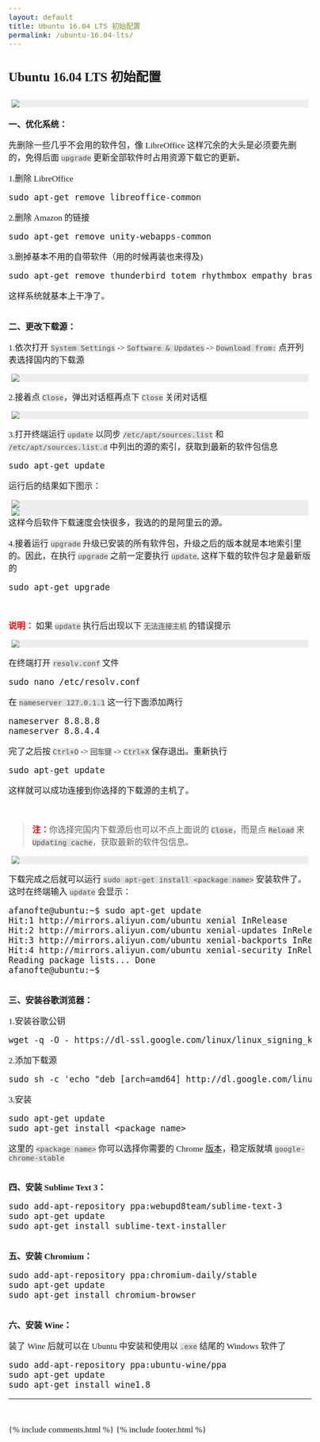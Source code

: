 ```yaml
---
layout: default
title: Ubuntu 16.04 LTS 初始配置 
permalink: /ubuntu-16.04-lts/
---
```

<style>
body{
	font-family: Times, Helvetica, Tahoma, Arial, STXihei, "华文细黑", "Microsoft YaHei", "微软雅黑", SimSun, "宋体", Heiti, "黑体", sans-serif;
	font-size: 17px;
}
code{
	color: #505050;
	background-color: #e1e1e1;
}
@media (min-width:38em) {
	.sidebar-toggle{
	font-size:20px;
	} 
}
</style>



<h2 style="margin-bottom: 30px;">Ubuntu 16.04 LTS 初始配置</h2>

<div class="homepic">
<img src="{{ site.baseurl }}/public/img/codes/unbuntu_fullscreen.png" />
</div>

<br/>
<b>一、优化系统：</b>

先删除一些几乎不会用的软件包，像 LibreOffice 这样冗余的大头是必须要先删的，免得后面 `upgrade` 更新全部软件时占用资源下载它的更新。

1.删除 LibreOffice
<pre class="prettyprint linenums">
sudo apt-get remove libreoffice-common  
</pre>

2.删除 Amazon 的链接
<pre class="prettyprint linenums">
sudo apt-get remove unity-webapps-common  
</pre>

3.删掉基本不用的自带软件（用的时候再装也来得及)
<pre class="prettyprint linenums">
sudo apt-get remove thunderbird totem rhythmbox empathy brasero simple-scan gnome-mahjongg aisleriot gnome-mines cheese transmission-common gnome-orca webbrowser-app gnome-sudoku  landscape-client-ui-install onboard deja-dup 
</pre>
这样系统就基本上干净了。

<br/>
<b>二、更改下载源：</b>

1.依次打开 `System Settings` -> `Software & Updates` -> `Download from:`
点开列表选择国内的下载源
<div class="homepic">
<img src="/public/img/codes/ubuntu_repo.png" />
</div>

2.接着点 `Close`，弹出对话框再点下 `Close` 关闭对话框
<div class="homepic">
<img src="/public/img/codes/ubuntu_close.png" />
</div>

3.打开终端运行 `update` 以同步 `/etc/apt/sources.list` 和 `/etc/apt/sources.list.d` 中列出的源的索引，获取到最新的软件包信息
<pre class="prettyprint linenums">
sudo apt-get update
</pre>

运行后的结果如下图示：
<div class="homepic">
<img src="/public/img/codes/ubuntu_update01.png" />
</div>
<div class="homepic">
<img src="/public/img/codes/ubuntu_update02.png" />
</div>
这样今后软件下载速度会快很多，我选的的是阿里云的源。

4.接着运行 `upgrade` 升级已安装的所有软件包，升级之后的版本就是本地索引里的。因此，在执行 `upgrade` 之前一定要执行 `update`, 这样下载的软件包才是最新版的
<pre class="prettyprint linenums">
sudo apt-get upgrade
</pre>

<br/>

<span style="color: red; font-weight: bold">说明：</span> 如果 `update` 执行后出现以下 `无法连接主机` 的错误提示
<div class="homepic">
<img src="/public/img/codes/ubuntu_resolve.png" />
</div>

在终端打开 `resolv.conf` 文件
<pre class="prettyprint linenums">
sudo nano /etc/resolv.conf
</pre>

在 `nameserver 127.0.1.1` 这一行下面添加两行
<pre class="prettyprint linenums">
nameserver 8.8.8.8
nameserver 8.8.4.4
</pre>

完了之后按 `Ctrl+O` -> `回车键` -> `Ctrl+X` 保存退出。重新执行
<pre class="prettyprint linenums">
sudo apt-get update
</pre>
这样就可以成功连接到你选择的下载源的主机了。

<br/>

><span style="color: red; font-weight: bold">注：</span>你选择完国内下载源后也可以不点上面说的 `Close`，而是点 <i class="fa fa-repeat" style="color:#0095DD;"></i> `Reload` 来 `Updating cache`，获取最新的软件包信息。
<div class="homepic">
<img src="/public/img/codes/ubuntu_cache.png" />
</div>

下载完成之后就可以运行 `sudo apt-get install <package name>` 安装软件了。
这时在终端输入 `update` 会显示：
<pre class="prettyprint linenums">
afanofte@ubuntu:~$ sudo apt-get update
Hit:1 http://mirrors.aliyun.com/ubuntu xenial InRelease
Hit:2 http://mirrors.aliyun.com/ubuntu xenial-updates InRelease
Hit:3 http://mirrors.aliyun.com/ubuntu xenial-backports InRelease
Hit:4 http://mirrors.aliyun.com/ubuntu xenial-security InRelease
Reading package lists... Done                     
afanofte@ubuntu:~$ 
</pre>

<br/>
<b>三、安装谷歌浏览器：</b>

1.安装谷歌公钥
<pre class="prettyprint linenums">
wget -q -O - https://dl-ssl.google.com/linux/linux_signing_key.pub | sudo apt-key add - 
</pre>

2.添加下载源
<pre class="prettyprint linenums">
sudo sh -c 'echo "deb [arch=amd64] http://dl.google.com/linux/chrome/deb/ stable main" >> /etc/apt/sources.list.d/google.list'
</pre>

3.安装
<pre class="prettyprint linenums">
sudo apt-get update 
sudo apt-get install &lt;package name>
</pre>
这里的 `<package name>` 你可以选择你需要的 Chrome [版本][1]，稳定版就填 `google-chrome-stable`

<br/>
<b>四、安装 Sublime Text 3：</b>
<pre class="prettyprint linenums">
sudo add-apt-repository ppa:webupd8team/sublime-text-3 
sudo apt-get update
sudo apt-get install sublime-text-installer
</pre>

<br/>
<b>五、安装 Chromium：</b>
<pre class="prettyprint linenums">
sudo add-apt-repository ppa:chromium-daily/stable 
sudo apt-get update
sudo apt-get install chromium-browser
</pre>

<br/>
<b>六、安装 Wine：</b>

装了 Wine 后就可以在 Ubuntu 中安装和使用以 `.exe` 结尾的 Windows 软件了
<pre class="prettyprint linenums">
sudo add-apt-repository ppa:ubuntu-wine/ppa 
sudo apt-get update
sudo apt-get install wine1.8
</pre>


<hr style="margin-bottom: 3em; border-top: 1px solid #fafafa; border-bottom: 1px solid #fafafa;" />

{% include comments.html %}
{% include footer.html %}

<style>
.homepic{
    position: relative; max-width: 600px; 
    margin: 0 auto; 
    background-color: #eee;
}
</style>

[1]:https://www.ubuntuupdates.org/ppa/google_chrome